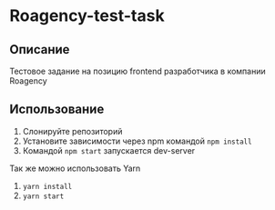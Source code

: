 # Roagency-test-task

## Описание

Тестовое задание на позицию frontend разработчика в компании Roagency

## Использование

1. Слонируйте репозиторий
2. Установите зависимости через npm командой `npm install`
3. Командой `npm start` запускается dev-server

Так же можно использовать Yarn

1. `yarn install`
2. `yarn start`